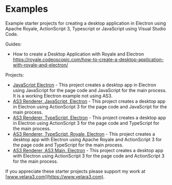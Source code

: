 # Examples
Example starter projects for creating a desktop application in Electron using Apache Royale, ActionScript 3, Typescript or JavaScript using Visual Studio Code. 

Guides: 
- How to create a Desktop Application with Royale and Electron https://royale.codeoscopic.com/how-to-create-a-desktop-application-with-royale-and-electron/

Projects:
- [JavaScript Electron](https://github.com/velara3/as3/tree/master/javascript-electron) - This project creates a desktop app in Electron using JavaScript for the page code and JavaScript for the main process. It is a working Electron example not using AS3. 
- [AS3 Renderer, JavaScript, Electron](https://github.com/velara3/as3/tree/master/as3-javascript-electron) - This project creates a desktop app in Electron using ActionScript 3 for the page code and JavaScript for the main process. 
- [AS3 Renderer, TypeScript, Electron](https://github.com/velara3/as3/tree/master/as3-typescript-electron) - This project creates a desktop app in Electron using ActionScript 3 for the page code and TypeScript for the main process. 
- [AS3 Renderer, TypeScript, Royale, Electron](https://github.com/velara3/as3/tree/master/as3-royale-typescript-electron) - This project creates a desktop app with Electron using Apache Royale and ActionScript 3 for the page code and TypeScript for the main process. 
- [AS3 Renderer, AS3 Main, Electron](https://github.com/velara3/as3/tree/master/as3-as3-electron) - This project creates a desktop app with Electron using ActionScript 3 for the page code and ActionScript 3 for the main process.


If you appreciate these starter projects please support my work at [www.velara3.com](https://www.velara3.com). 
